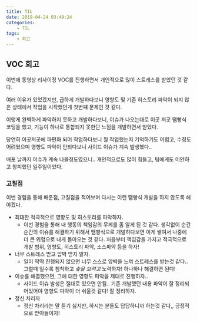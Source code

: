 ```yaml
---
title: TIL
date: 2019-04-24 03:49:24
categories:
    - TIL
tags:
    - 회고
---
```


## VOC 회고

이번에 동영상 리사이징 VOC를 진행하면서 개인적으로 많이 스트레스를 받았던 것 같다.

여러 이유가 있었겠지만, 급하게 개발하다보니 영향도 및 기존 히스토리 파악이 되지 않은 상태에서 작업을 시작했던게 첫번쨰 문제인 것 같다.

이렇게 완벽하게 파악하지 못하고 개발하다보니, 이슈가 나오는대로 이곳 저곳 땜빵식 코딩을 했고, 기능이 하나로 통합되지 못한단 느낌을 개발하면서 받았다.

당연히 이곳저곳에 파편화 되어 작업하다보니 뭘 작업했는지 기억하기도 어렵고, 수정도 어려웠으며 영향도 파악이 안되다보니 사이드 이슈가 계속 발생했다..

배포 날까지 이슈가 계속 나올정도였으니.. 개인적으로도 많이 힘들고, 팀에게도 미안하고 창피했던 일주일이었다.

### 고칠점

이번 경험을 통해 배운점, 고칠점을 적어보며 다시는 이런 땜빵식 개발을 하지 않도록 해야겠다.

-   최대한 적극적으로 영향도 및 히스토리를 파악하자.
    -   이번 경험을 통해 내 행동의 책임감의 무게를 좀 알게 된 것 같다. 생각없이 순간 순간의 이슈를 해결하기 위해서 땜빵식으로 개발하다보면 이게 쌓여서 나중에 더 큰 위험으로 내게 돌아오는 것 같다. 처음부터 책임감을 가지고 적극적으로 개발 범위, 영향도, 히스토리 파악, 소스파악 등을 하자!
-   너무 스트레스 받고 압박 받지 말자.
    -   일이 딱딱 진행되지 않으면 너무 스스로 압박을 느껴 스트레스를 받는것 같다.. 그럴때 일수록 침착하고 _숲을 보려고_ 노력하자! 하나하나 해결하면 된다!
-   이슈를 해결했으면, 그에 대한 영향도 파악을 제대로 진행하자..
    -   사이드 이슈 발생은 절대로 있으면 안됨.. 기존 개발했던 내용 파악이 잘 정리되어있어야 영향도 파악이 더 쉬울것 같다! 잘 정리하자.
-   정신 차리자
    -   정신 차리라는 말 듣기 싫지만, 하시는 분들도 답답하니까 하는것 같다,, 긍정적으로 받아들이자!
